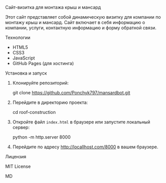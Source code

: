 Сайт-визитка для монтажа крыш и мансард
 
Этот сайт представляет собой динамическую визитку для компании по монтажу крыш и мансард. Сайт включает в себя информацию о компании, услуги, контактную информацию и форму обратной связи.
 
 Технологии
 
- HTML5
- CSS3
- JavaScript
- GitHub Pages (для хостинга)
 
 Установка и запуск
 
1. Клонируйте репозиторий:
   
   git clone https://github.com/Ponchyk797/mansardbot.git
   
 
2. Перейдите в директорию проекта:
   
   cd roof-construction
   
 
3. Откройте файл `index.html` в браузере или запустите локальный сервер:
   
   python -m http.server 8000
   
 
4. Перейдите по адресу http://locallhost.com/8000 в вашем браузере.
 
 Лицензия
 
MIT License
 
MD

